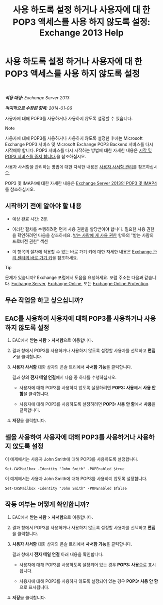 ﻿---
title: '사용 하도록 설정 하거나 사용자에 대 한 POP3 액세스를 사용 하지 않도록 설정: Exchange 2013 Help'
TOCTitle: 사용 하도록 설정 하거나 사용자에 대 한 POP3 액세스를 사용 하지 않도록 설정
ms:assetid: 57e12f07-3b14-45bd-9a82-e6032d14214f
ms:mtpsurl: https://technet.microsoft.com/ko-kr/library/Bb691018(v=EXCHG.150)
ms:contentKeyID: 50483158
ms.date: 05/22/2018
mtps_version: v=EXCHG.150
ms.translationtype: MT
---

# 사용 하도록 설정 하거나 사용자에 대 한 POP3 액세스를 사용 하지 않도록 설정

 

_**적용 대상:** Exchange Server 2013_

_**마지막으로 수정된 항목:** 2014-01-06_

사용자에 대해 POP3를 사용하거나 사용하지 않도록 설정할 수 있습니다.


> [!NOTE]
> 사용자에 대해 POP3를 사용하거나 사용하지 않도록 설정한 후에는 Microsoft Exchange POP3 서비스 및 Microsoft Exchange POP3 Backend 서비스를 다시 시작해야 합니다. POP3 서비스를 다시 시작하는 방법에 대한 자세한 내용은 <A href="start-and-stop-the-pop3-services-exchange-2013-help.md">시작 및 POP3 서비스를 중지 합니다.</A>을 참조하십시오.



사용자 사서함을 관리하는 방법에 대한 자세한 내용은 [사용자 사서함 관리](manage-user-mailboxes-exchange-2013-help.md)를 참조하십시오.

POP3 및 IMAP4에 대한 자세한 내용은 [Exchange Server 2013의 POP3 및 IMAP4](pop3-and-imap4-in-exchange-server-2013-exchange-2013-help.md)를 참조하십시오.

## 시작하기 전에 알아야 할 내용

  - 예상 완료 시간: 2분.

  - 이러한 절차를 수행하려면 먼저 사용 권한을 할당받아야 합니다. 필요한 사용 권한을 확인하려면 다음을 참조하세요. [받는 사람에 게 사용 권한](recipients-permissions-exchange-2013-help.md) 항목의 "받는 사람의 프로비전 권한" 섹션

  - 이 항목의 절차에 적용할 수 있는 바로 가기 키에 대한 자세한 내용은 [Exchange 관리 센터의 바로 가기 키](keyboard-shortcuts-in-the-exchange-admin-center-exchange-online-protection-help.md)을 참조하세요.


> [!TIP]
> 문제가 있습니까? Exchange 포럼에서 도움을 요청하세요. 포럼 주소는 다음과 같습니다. <A href="https://go.microsoft.com/fwlink/p/?linkid=60612">Exchange Server</A>, <A href="https://go.microsoft.com/fwlink/p/?linkid=267542">Exchange Online</A>, 또는 <A href="https://go.microsoft.com/fwlink/p/?linkid=285351">Exchange Online Protection</A>.



## 무슨 작업을 하고 싶으십니까?

## EAC를 사용하여 사용자에 대해 POP3를 사용하거나 사용하지 않도록 설정

1.  EAC에서 **받는 사람** \> **사서함**으로 이동합니다.

2.  결과 창에서 POP3를 사용하거나 사용하지 않도록 설정할 사용자를 선택하고 **편집**![편집 아이콘](images/JJ218640.6f53ccb2-1f13-4c02-bea0-30690e6ea71d(EXCHG.150).gif "편집 아이콘")을 클릭합니다.

3.  **사용자 사서함** 대화 상자의 콘솔 트리에서 **사서함 기능**을 클릭합니다.
    
    결과 창의 **전자 메일 연결**에서 다음 중 하나를 수행하십시오.
    
      - 사용자에 대해 POP3를 사용하지 않도록 설정하려면 **POP3: 사용**에서 **사용 안 함**을 클릭합니다.
    
      - 사용자에 대해 POP3를 사용하도록 설정하려면 **POP3: 사용 안 함**에서 **사용**을 클릭합니다.

4.  **저장**을 클릭합니다.

## 셸을 사용하여 사용자에 대해 POP3를 사용하거나 사용하지 않도록 설정

이 예제에서는 사용자 John Smith에 대해 POP3를 사용하도록 설정합니다.

    Set-CASMailbox -Identity "John Smith" -POPEnabled $true

이 예제에서는 사용자 John Smith에 대해 POP3를 사용하지 않도록 설정합니다.

    Set-CASMailbox -Identity "John Smith" -POPEnabled $false

## 작동 여부는 어떻게 확인합니까?

1.  EAC에서 **받는 사람** \> **사서함**으로 이동합니다.

2.  결과 창에서 POP3를 사용하거나 사용하지 않도록 설정할 사용자를 선택하고 **편집**을 클릭합니다.

3.  **사용자 사서함** 대화 상자의 콘솔 트리에서 **사서함 기능**을 클릭합니다.
    
    결과 창에서 **전자 메일 연결** 아래 내용을 확인합니다.
    
      - 사용자에 대해 POP3를 사용하도록 설정되어 있는 경우 **POP3: 사용**으로 표시됩니다.
    
      - 사용자에 대해 POP3를 사용하지 않도록 설정되어 있는 경우 **POP3: 사용 안 함**으로 표시됩니다.

4.  **저장**을 클릭합니다.

